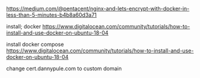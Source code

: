 https://medium.com/@pentacent/nginx-and-lets-encrypt-with-docker-in-less-than-5-minutes-b4b8a60d3a71

install; docker
https://www.digitalocean.com/community/tutorials/how-to-install-and-use-docker-on-ubuntu-18-04

install docker compose
https://www.digitalocean.com/community/tutorials/how-to-install-and-use-docker-on-ubuntu-18-04

change cert.dannypule.com to custom domain
